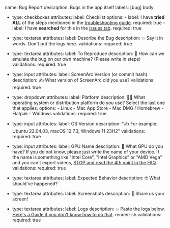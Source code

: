 name: Bug Report
description: Bugs in the app itself
labels: [bug]
body:
- type: checkboxes
  attributes:
    label: Checklist
    options:
      - label: I have **tried ALL** of the steps mentioned in the [troubleshooting guide](https://github.com/screenarc/screenarc/wiki/Troubleshooting).
        required: true
      - label: I have **searched** for this in the [issues tab](https://github.com/screenarc/screenarc/issues?q=).
        required: true
- type: textarea
  attributes: 
    label: Describe the Bug
    description: 💥 Say it in words. Don't put the logs here.
  validations:
    required: true
    
- type: textarea
  attributes: 
    label: To Reproduce 
    description: 🧙 How can we emulate the bug on our own machine? (Please write in steps)
  validations:
    required: true

- type: input
  attributes:
    label: ScreenArc Version (or commit hash)
    description: ✍️ What version of ScreenArc did you use?
  validations:
    required: true

- type: dropdown
  attributes:
    label: Platform
    description: 🧑‍💻 What operating system or distribution platform do you use? Select the last one that applies.
    options:
      - Linux
      - Mac App Store
      - Mac DMG / Homebrew
      - Flatpak
      - Windows
  validations:
    required: true

- type: input
  attributes:
    label: OS Version
    description: "✍️ For example: Ubuntu 22.04.03, macOS 12.7.3, Windows 11 23H2"
  validations:
    required: true

- type: input
  attributes:
    label: GPU Name
    description: 📝 What GPU do you have? If you do not know, please just write the name of your device. If the name is something like "Intel Core", "Intel Graphics" or "AMD Vega" and you can't export videos, [STOP and read the 4th point in the FAQ](https://github.com/screenarc/screenarc?tab=readme-ov-file#-faq). 
  validations:
    required: true
    
- type: textarea
  attributes:
    label: Expected Behavior
    description: 🤓 What should've happened?
    
- type: textarea
  attributes:
    label: Screenshots
    description: 🤳 Share us your screen!

- type: textarea
  attributes: 
    label: Logs
    description: 💥 Paste the logs below. [Here's a Guide if you don't know how to do that](https://github.com/screenarc/screenarc/wiki/Guide#logs).
    render: sh
  validations:
    required: true